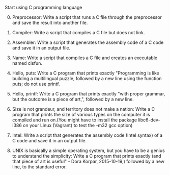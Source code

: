 Start using C programming language

0. Preprocessor: Write a script that runs a C file through the preprocessor and save the result into another file.

1. Compiler: Write a script that compiles a C file but does not link.

2. Assembler: Write a script that generates the assembly code of a C code and save it in an output file.

3. Name: Write a script that compiles a C file and creates an executable named cisfun.

4. Hello, puts: Write a C program that prints exactly "Programming is like building a multilingual puzzle, followed by a new line using the function puts; do not use printf.

5. Hello, printf: Write a C program that prints exactly "with proper grammar, but the outcome is a piece of art,", followed by a new line.

6. Size is not grandeur, and territory does not make a nation: Write a C program that prints the size of various types on the computer it is compiled and run on.(You might have to install the package libc6-dev-i386 on your Linux (Vagrant) to test the -m32 gcc option)

7. Intel: Write a script that generates the assembly code (Intel syntax) of a C code and save it in an output file.

8. UNIX is basically a simple operating system, but you have to be a genius to understand the simplicity: Write a C program that prints exactly (and that piece of art is useful" - Dora Korpar, 2015-10-19,) followed by a new line, to the standard error.
